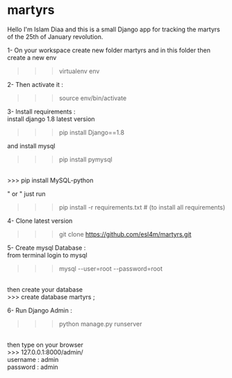 # martyrs
Hello I'm Islam Diaa
and this is a small Django app for tracking the martyrs of the 25th of January revolution.

1-
On your workspace create new folder martyrs 
and in this folder then create a new env
>>> virtualenv env

2-
Then activate it :
>>> source env/bin/activate


3- Install requirements :
<br/>
install django 1.8 latest version
>>> pip install Django==1.8

and install mysql
>>> pip install pymysql
<br/>
>>> pip install MySQL-python

" or "
just run
>>> pip install -r requirements.txt    # (to install all requirements)

4- Clone latest version
>>> git clone https://github.com/esl4m/martyrs.git


5- Create mysql Database :
<br/>
from terminal login to mysql 
>>> mysql --user=root --password=root
<br/>
then create your database 
<br/>
>>> create database martyrs ;


6- Run Django Admin :
>>> python manage.py runserver 
<br/>
then type on your browser 
<br/>
>>> 127.0.0.1:8000/admin/
<br/>
username : admin
<br/>
password : admin
